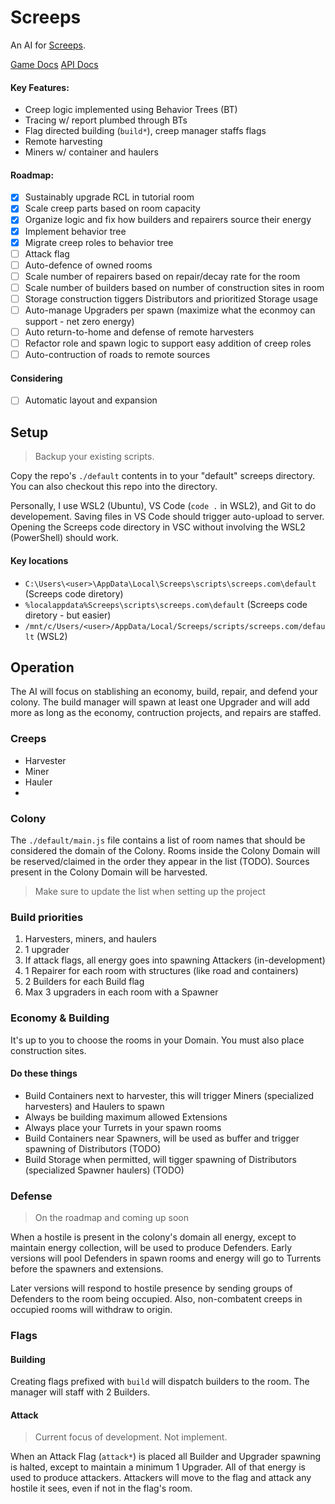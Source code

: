 # Screeps

An AI for [Screeps](screeps.com).

[Game Docs](https://docs.screeps.com)
[API Docs](https://docs.screeps.com/api)

#### Key Features:

* Creep logic implemented using Behavior Trees (BT)
* Tracing w/ report plumbed through BTs
* Flag directed building (`build*`), creep manager staffs flags
* Remote harvesting
* Miners w/ container and haulers

#### Roadmap:

- [x] Sustainably upgrade RCL in tutorial room
- [x] Scale creep parts based on room capacity
- [x] Organize logic and fix how builders and repairers source their energy
- [x] Implement behavior tree
- [x] Migrate creep roles to behavior tree
- [ ] Attack flag
- [ ] Auto-defence of owned rooms
- [ ] Scale number of repairers based on repair/decay rate for the room
- [ ] Scale number of builders based on number of construction sites in room
- [ ] Storage construction tiggers Distributors and prioritized Storage usage
- [ ] Auto-manage Upgraders per spawn (maximize what the econmoy can support - net zero energy)
- [ ] Auto return-to-home and defense of remote harvesters
- [ ] Refactor role and spawn logic to support easy addition of creep roles
- [ ] Auto-contruction of roads to remote sources

#### Considering

- [ ] Automatic layout and expansion

## Setup

> Backup your existing scripts.

Copy the repo's `./default` contents in to your "default" screeps directory. You can also checkout this repo into the directory.

Personally, I use WSL2 (Ubuntu), VS Code (`code .` in WSL2), and Git to do developement. Saving files in VS Code should trigger auto-upload to server. Opening the Screeps code directory in VSC without involving the WSL2 (PowerShell) should work.

#### Key locations
* `C:\Users\<user>\AppData\Local\Screeps\scripts\screeps.com\default` (Screeps code diretory)
* `%localappdata%Screeps\scripts\screeps.com\default` (Screeps code diretory - but easier)
* `/mnt/c/Users/<user>/AppData/Local/Screeps/scripts/screeps.com/default` (WSL2)

## Operation

The AI will focus on stablishing an economy, build, repair, and defend your colony. The build manager will spawn at least one Upgrader and will add more as long as the economy, contruction projects, and repairs are staffed.

### Creeps

* Harvester
* Miner
* Hauler
*

### Colony

The `./default/main.js` file contains a list of room names that should be considered the domain of the Colony. Rooms inside the Colony Domain will be reserved/claimed in the order they appear in the list (TODO). Sources present in the Colony Domain will be harvested.

> Make sure to update the list when setting up the project

### Build priorities

1. Harvesters, miners, and haulers
2. 1 upgrader
3. If attack flags, all energy goes into spawning Attackers (in-development)
4. 1 Repairer for each room with structures (like road and containers)
5. 2 Builders for each Build flag
6. Max 3 upgraders in each room with a Spawner

### Economy & Building

It's up to you to choose the rooms in your Domain. You must also place construction sites.

#### Do these things

* Build Containers next to harvester, this will trigger Miners (specialized harvesters) and Haulers to spawn
* Always be building maximum allowed Extensions
* Always place your Turrets in your spawn rooms
* Build Containers near Spawners, will be used as buffer and trigger spawning of Distributors (TODO)
* Build Storage when permitted, will tigger spawning of Distributors (specialized Spawner haulers) (TODO)

### Defense

> On the roadmap and coming up soon

When a hostile is present in the colony's domain all energy, except to maintain energy collection, will be used to produce Defenders. Early versions will pool Defenders in spawn rooms and energy will go to Turrents before the spawners and extensions.

Later versions will respond to hostile presence by sending groups of Defenders to the room being occupied. Also, non-combatent creeps in occupied rooms will withdraw to origin.

### Flags

#### Building

Creating flags prefixed with `build` will dispatch builders to the room. The manager will staff with 2 Builders.

#### Attack

> Current focus of development. Not implement.

 When an Attack Flag (`attack*`) is placed all Builder and Upgrader spawning is halted, except to maintain a minimum 1 Upgrader. All of that energy is used to produce attackers. Attackers will move to the flag and attack any hostile it sees, even if not in the flag's room.

